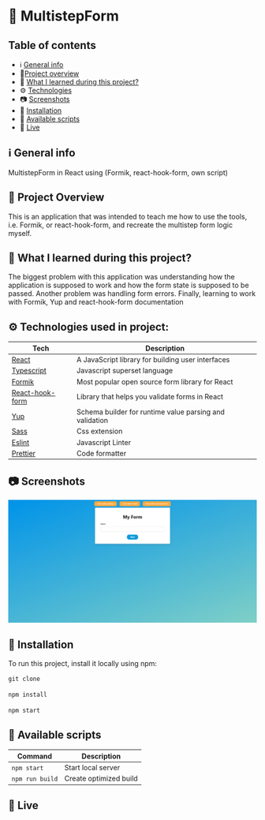 # 🤖 MultistepForm

## Table of contents

- ℹ️ [General info](#general-info)
- 🎉[Project overview](#project-overview)
- 📖 [What I learned during this project?](#what-i-learned-during-this-project)
- ⚙️ [Technologies](#technologies)
- 📷 [Screenshots](#screenshots)
- 💾 [Installation](#installation)
- 📜 [Available scripts](#available-scripts)
- 🔴 [Live](#live)

## ℹ️ General info

MultistepForm in React using (Formik, react-hook-form, own script)

## 🎉 Project Overview

This is an application that was intended to teach me how to use the tools, i.e. Formik, or react-hook-form, and recreate the multistep form logic myself.

## 📖 What I learned during this project?

The biggest problem with this application was understanding how the application is supposed to work and how the form state is supposed to be passed. Another problem was handling form errors. Finally, learning to work with Formik, Yup and react-hook-form documentation

## ⚙️ Technologies used in project:

| Tech                                           | Description                                             |
| ---------------------------------------------- | ------------------------------------------------------- |
| [React](https://reactjs.org/)                  | A JavaScript library for building user interfaces       |
| [Typescript](https://www.typescriptlang.org/)  | Javascript superset language                            |
| [Formik](https://formik.org)                   | Most popular open source form library for React         |
| [React-hook-form](https://react-hook-form.com) | Library that helps you validate forms in React          |
| [Yup](https://github.com/jquense/yup)          | Schema builder for runtime value parsing and validation |
| [Sass](https://sass-lang.com/)                 | Css extension                                           |
| [Eslint](https://eslint.org/)                  | Javascript Linter                                       |
| [Prettier](https://prettier.io/)               | Code formatter                                          |

## 📷 Screenshots

<p align="center">
    <img src="screenshots/1.png" alt="Screen Shot">
</p>

## 💾 Installation

To run this project, install it locally using npm:

```
git clone

npm install

npm start
```

## 📜 Available scripts

| Command         | Description            |
| --------------- | ---------------------- |
| `npm start`     | Start local server     |
| `npm run build` | Create optimized build |

## 🔴 Live
